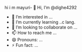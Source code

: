 hi i m mayuri- 👋 Hi, I’m @dighe4292
- 👀 I’m interested in ...
- 🌱 I’m currently learning ..c lang.
- 💞️ I’m looking to collaborate on ...
- 📫 How to reach me ...
- 😄 Pronouns: ...
- ⚡ Fun fact: ...

<!---
dighe4292/dighe4292 is a ✨ special ✨ repository because its `README.md` (this file) appears on your GitHub profile.
You can click the Preview link to take a look at your changes.
--->
